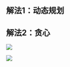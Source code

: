 ## 解法1：动态规划

## 解法2：贪心
![](https://pic.zaqbest.com/i/2022/12/22/63a3cede94325.png)

![](https://pic.zaqbest.com/i/2022/12/22/63a3cede1c6b8.png)
